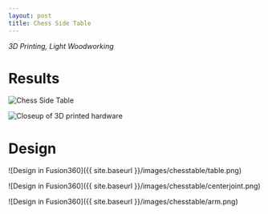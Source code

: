 ```yaml
---
layout: post
title: Chess Side Table
---
```


_3D Printing, Light Woodworking_

# Results
![Chess Side Table](https://lh3.googleusercontent.com/F6AqyggqTiBw2DPT0KtTjURUrqjSWEt00uyOltxgWDrTCGyvrKU7xMO7uuRoWazbraoQg7BUURBEKfSv0pZRGxjTWYRueawGvycJ-MH62UMVfqqM_w3lk6Atdm5ajWn57I6qpHI9l9nXZ0CC3M6-mlTlrmrLM0Q4JSRqZEPlzUAQQNewXM3m5KlT4xt9xpOqGLfgh48bJj6E7rh5H6V41-JsTMj_d6Fq6JDUANKA4chGZrsklgYGuuzERm70P97YDlrKdLQj8NA8mrcZ4HUbl357uBki75LFNcMprvpD6fCyPKpVfGtvSbr98tMf7kWDha-5ddpTDQlU05p71-_kF7oOuRwS-JAOwni62qn0Sv-zfCIFtk4y-F9wzcP3FBUicG6bRLSJCWboV_TqO2bS6NxYEySSEeq7XtxMnFoIOTRXuUWB7oc1v6pMFyu5bfBgkItvsI0bQzLlJs593L3Z3OkLB3F2RmA6vw8Da2V3g0fAMRJxixDxtgoAaxNAwQk2BVR3L8GYcx_hE2x4lMdGZERNdPO193mWkYKayXm9KJLqZ4BHM9BHdgGpkT77tIdMHuAeT8fRioVazwsqWE7JGQHWYAf2coun7QxusdMLZ_Y3Kq7yQeyfbEph5zz8V77s3MRiGCurbM-HgRrkb7SWf-u9shZbZvk9Y1TLNqwnm6SAi0fYb1dDizo3Cz36sQ=w684-h911-no)

![Closeup of 3D printed hardware](https://lh3.googleusercontent.com/MXMfn15d_6q5LPcNRbtoEKGVVg7tJ19ug2y3j_pot9lpKMvNALscWe1N-FaghUdFRJ3BE7eaP02a88UzLLz1eKR-4XginXlj7eJIAo2RJPeL2nOlxQbrjPZnsh1_QAWfHZVbrznuOQcmidgWAglOMBoj5PNJtBTSu-FFnB6jpNnGap_brTtCCRZkP62aP8qoguTb-eE0ZuMMpXUdUHGG-tTcrcyEDkAyeNiQYEXlAx559CEpjZxLFpXSvSDuGiNo0WAuol2hU1gWXCqBqqz07HwoHyMOoWUQlqOVQLhK1LaKSyKa4_7LHbzpvRhIHRR5p3pWqWRwzbhooOOQx_VSGMuOgVh_fLqXxvxfjweLiHmzHiDTVq9r3Vge7YGCKUZ675KSyzky8esAQmaWmnFZlv3Qun3rFzxtuSPvM0kAVxyUWIR7sDAptm4U6qPBiuMtqH-dF6B8NNgEPl3ecuBN6eAcxZ-WMZysibbZ9OHqRN3fqv7BTaCp0bYjunC3Wn7sDHHHho95QvqKkZSAPwKT0U9PlDa99PH6eXLGL9xN6kk6LD8OcBzeaJYRWfmkBQQJdqOdRQYafuEASbtMqjDkY3kZfoB6h7_MO10Rv9MzgdwZ-JVZFB08oGg8ITi7oD5UdBhVmbrYpKyj3D6BbGqi1RJLms_8UTnEFkQCRS8P031iXxTl6QlzDp7unHHt8g=w684-h911-no)

# Design

![Design in Fusion360]({{ site.baseurl }}/images/chesstable/table.png)

![Design in Fusion360]({{ site.baseurl }}/images/chesstable/centerjoint.png)

![Design in Fusion360]({{ site.baseurl }}/images/chesstable/arm.png)
